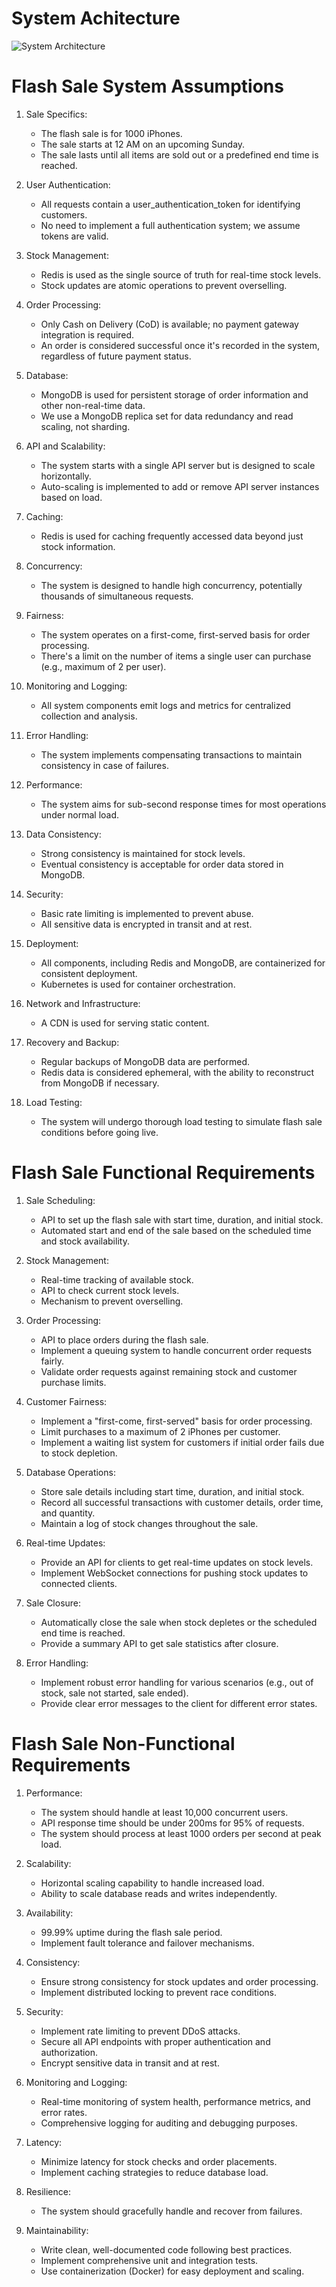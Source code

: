 # System Achitecture

![System Architecture](<assets/System Architecture.svg>)

# Flash Sale System Assumptions

1. Sale Specifics:
   - The flash sale is for 1000 iPhones.
   - The sale starts at 12 AM on an upcoming Sunday.
   - The sale lasts until all items are sold out or a predefined end time is reached.

2. User Authentication:
   - All requests contain a user_authentication_token for identifying customers.
   - No need to implement a full authentication system; we assume tokens are valid.

3. Stock Management:
   - Redis is used as the single source of truth for real-time stock levels.
   - Stock updates are atomic operations to prevent overselling.

4. Order Processing:
   - Only Cash on Delivery (CoD) is available; no payment gateway integration is required.
   - An order is considered successful once it's recorded in the system, regardless of future payment status.

5. Database:
   - MongoDB is used for persistent storage of order information and other non-real-time data.
   - We use a MongoDB replica set for data redundancy and read scaling, not sharding.

6. API and Scalability:
   - The system starts with a single API server but is designed to scale horizontally.
   - Auto-scaling is implemented to add or remove API server instances based on load.

7. Caching:
   - Redis is used for caching frequently accessed data beyond just stock information.

8. Concurrency:
   - The system is designed to handle high concurrency, potentially thousands of simultaneous requests.

9. Fairness:
   - The system operates on a first-come, first-served basis for order processing.
   - There's a limit on the number of items a single user can purchase (e.g., maximum of 2 per user).

10. Monitoring and Logging:
    - All system components emit logs and metrics for centralized collection and analysis.

11. Error Handling:
    - The system implements compensating transactions to maintain consistency in case of failures.

12. Performance:
    - The system aims for sub-second response times for most operations under normal load.

13. Data Consistency:
    - Strong consistency is maintained for stock levels.
    - Eventual consistency is acceptable for order data stored in MongoDB.

14. Security:
    - Basic rate limiting is implemented to prevent abuse.
    - All sensitive data is encrypted in transit and at rest.

15. Deployment:
    - All components, including Redis and MongoDB, are containerized for consistent deployment.
    - Kubernetes is used for container orchestration.

16. Network and Infrastructure:
    - A CDN is used for serving static content.

17. Recovery and Backup:
    - Regular backups of MongoDB data are performed.
    - Redis data is considered ephemeral, with the ability to reconstruct from MongoDB if necessary.

18. Load Testing:
    - The system will undergo thorough load testing to simulate flash sale conditions before going live.

# Flash Sale Functional Requirements

1. Sale Scheduling:
   - API to set up the flash sale with start time, duration, and initial stock.
   - Automated start and end of the sale based on the scheduled time and stock availability.

2. Stock Management:
   - Real-time tracking of available stock.
   - API to check current stock levels.
   - Mechanism to prevent overselling.

3. Order Processing:
   - API to place orders during the flash sale.
   - Implement a queuing system to handle concurrent order requests fairly.
   - Validate order requests against remaining stock and customer purchase limits.

4. Customer Fairness:
   - Implement a "first-come, first-served" basis for order processing.
   - Limit purchases to a maximum of 2 iPhones per customer.
   - Implement a waiting list system for customers if initial order fails due to stock depletion.

5. Database Operations:
   - Store sale details including start time, duration, and initial stock.
   - Record all successful transactions with customer details, order time, and quantity.
   - Maintain a log of stock changes throughout the sale.

6. Real-time Updates:
   - Provide an API for clients to get real-time updates on stock levels.
   - Implement WebSocket connections for pushing stock updates to connected clients.

7. Sale Closure:
   - Automatically close the sale when stock depletes or the scheduled end time is reached.
   - Provide a summary API to get sale statistics after closure.

8. Error Handling:
   - Implement robust error handling for various scenarios (e.g., out of stock, sale not started, sale ended).
   - Provide clear error messages to the client for different error states.

# Flash Sale Non-Functional Requirements

1. Performance:
   - The system should handle at least 10,000 concurrent users.
   - API response time should be under 200ms for 95% of requests.
   - The system should process at least 1000 orders per second at peak load.

2. Scalability:
   - Horizontal scaling capability to handle increased load.
   - Ability to scale database reads and writes independently.

3. Availability:
   - 99.99% uptime during the flash sale period.
   - Implement fault tolerance and failover mechanisms.

4. Consistency:
   - Ensure strong consistency for stock updates and order processing.
   - Implement distributed locking to prevent race conditions.

5. Security:
   - Implement rate limiting to prevent DDoS attacks.
   - Secure all API endpoints with proper authentication and authorization.
   - Encrypt sensitive data in transit and at rest.

6. Monitoring and Logging:
   - Real-time monitoring of system health, performance metrics, and error rates.
   - Comprehensive logging for auditing and debugging purposes.

7. Latency:
   - Minimize latency for stock checks and order placements.
   - Implement caching strategies to reduce database load.

8. Resilience:
   - The system should gracefully handle and recover from failures.

9. Maintainability:
    - Write clean, well-documented code following best practices.
    - Implement comprehensive unit and integration tests.
    - Use containerization (Docker) for easy deployment and scaling.
